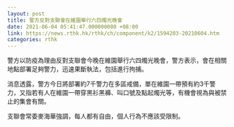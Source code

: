 ```yaml
---
layout: post
title: 警方反對支聯會在維園舉行六四燭光晚會
date: 2021-06-04 05:41:47.000000000 +08:00
link: https://news.rthk.hk/rthk/ch/component/k2/1594203-20210604.htm
categories: rthk
---
```


警方以防疫為理由反對支聯會今晚在維園舉行六四燭光晚會，警方表示，會在相關地點部署足夠警力，迅速果斷執法，包括進行拘捕。

消息透露，警方今日將部署約7千警力在多區戒備，單在維園一帶預有約3千警力，又指若有人在維園一帶穿黑衫黑褲、叫口號及點起燭光等，有機會視為與被禁止的集會有關。

支聯會常委麥海華強調，每人都有自由，個人行為不應該受限制。
